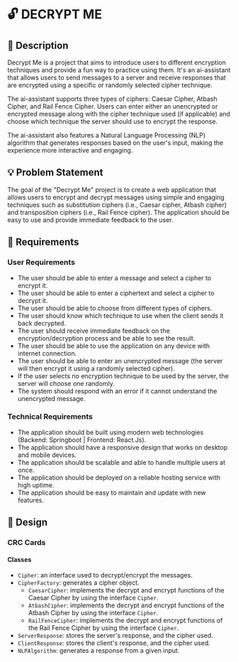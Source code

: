 # :unlock: DECRYPT ME

## :pushpin: Description
Decrypt Me is a project that aims to introduce users to different encryption techniques and provide a fun way to practice using them. It's an ai-assistant that allows users to send messages to a server and receive responses that are encrypted using a specific or randomly selected cipher technique.

The ai-assistant supports three types of ciphers: Caesar Cipher, Atbash Cipher, and Rail Fence Cipher. Users can enter either an unencrypted or encrypted message along with the cipher technique used (if applicable) and choose which technique the server should use to encrypt the response.

The ai-assistant also features a Natural Language Processing (NLP) algorithm that generates responses based on the user's input, making the experience more interactive and engaging.

## :bulb: Problem Statement
The goal of the "Decrypt Me" project is to create a web application that allows users to encrypt and decrypt messages using simple and engaging techniques such as substitution ciphers (i.e., Caesar cipher, Atbash cipher) and transposition ciphers (i.e., Rail Fence cipher). The application should be easy to use and provide immediate feedback to the user.

## :pencil: Requirements
### User Requirements
- The user should be able to enter a message and select a cipher to encrypt it.
- The user should be able to enter a ciphertext and select a cipher to decrypt it.
- The user should be able to choose from different types of ciphers.
- The user should know which technique to use when the client sends it back decrypted.
- The user should receive immediate feedback on the encryption/decryption process and be able to see the result.
- The user should be able to use the application on any device with internet connection.
- The user should be able to enter an unencrypted message (the server will then encrypt it using a randomly selected cipher).
- If the user selects no encryption technique to be used by the server, the server will choose one randomly.
- The system should respond with an error if it cannot understand the unencrypted message.

### Technical Requirements
- The application should be built using modern web technologies (Backend: Springboot | Frontend: React.Js).
- The application should have a responsive design that works on desktop and mobile devices.
- The application should be scalable and able to handle multiple users at once.
- The application should be deployed on a reliable hosting service with high uptime.
- The application should be easy to maintain and update with new features.

## :art: Design
### CRC Cards
#### Classes
- `Cipher`: an interface used to decrypt/encrypt the messages.
- `CipherFactory`: generates a cipher object.
  - `CaesarCipher`: implements the decrypt and encrypt functions of the Caesar Cipher by using the interface `Cipher`.
  - `AtbashCipher`: implements the decrypt and encrypt functions of the Atbash Cipher by using the interface `Cipher`.
  - `RailFenceCipher`: implements the decrypt and encrypt functions of the Rail Fence Cipher by using the interface `Cipher`.
- `ServerResponse`: stores the server's response, and the cipher used.
- `ClientResponse`: stores the client's response, and the cipher used.
- `NLPAlgorithm`: generates a response from a given input.
